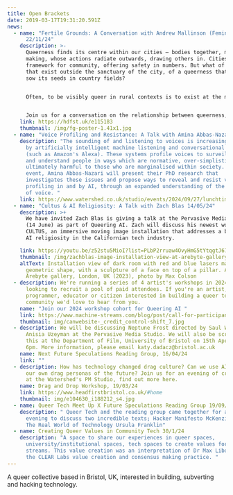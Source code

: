 ```yaml
---
title: Open Brackets
date: 2019-03-17T19:31:20.591Z
news:
  - name: "Fertile Grounds: A Conversation with Andrew Mallinson (Feminist Internet)
      22/11/24"
    description: >-
      Queerness finds its centre within our cities — bodies together, meeting,
      making, whose actions radiate outwards, drawing others in. Cities create a
      framework for community, offering safety in numbers. But what of bodies
      that exist outside the sanctuary of the city, of a queerness that tries to
      sow its seeds in country fields?


      Often, to be visibly queer in rural contexts is to exist at the margin — hyper-visible. The rural has its own centre, a rigid orthodoxy that rarely offers itself as fertile grounds for queerness. For many queer people in these communities, the screen becomes a means of escape, creating portals to our cities. Yet technology is more than a pathfinder; it offers the means of rendering the body anew, forming communities in virtual paradises.


      Join us for a conversation on the relationship between queerness, the rural, and technology, hosted by Feminist Internet co-founder Andrew Mallinson. By looking to technology as a way of building bridges, we will question how we can de-centre queerness from our cities. Can we envision a model of queerness that thrives in the countryside? What might a rural framework for queerness look like?
    link: https://hdfst.uk/e115183
    thumbnail: /img/fg-poster-1.41x1.jpg
  - name: "Voice Profiling and Resistance: A Talk with Amina Abbas-Nazari 27/09/24"
    description: "The sounding of and listening to voices is increasingly mediated
      by artificially intelligent machine listening and conversational systems
      (such as Amazon's Alexa). These systems profile voices to surveil, analyse
      and understand people in ways which are normative, over-simplistic and
      ultimately harmful to those who are marginalised within society. In this
      event, Amina Abbas-Nazari will present their PhD research that
      investigates these issues and propose ways to reveal and resist voice
      profiling in and by AI, through an expanded understanding of the sounding
      of voice. "
    link: https://www.watershed.co.uk/studio/events/2024/09/27/lunchtime-talk-queering-ai-voice-profiling-and-resistance
  - name: "Cultus & AI Religiosity: A Talk with Zach Blas 14/05/24"
    description: >+
      We have invited Zach Blas is giving a talk at the Pervasive Media Studio
      (14 June) as part of Queering AI. Zach will discuss his newest work
      CULTUS, an immersive moving image installation that addresses a burgeoning
      AI religiosity in the Californian tech industry.

    link: https://youtu.be/z52stu5MioI?list=PLbP2rruaw4OvyHmG5tYtqgtJ67xIJ5rOf
    thumbnail: /img/zachblas-image-installation-view-at-arebyte-gallery-london-uk-2023-photo-by-max-colson.jpg
    altText: Installation view of dark room with red and blue lasers making up a
      geometric shape, with a sculpture of a face on top of a pillar. At the
      Arebyte gallery, London, UK (2023), photo by Max Colson
  - description: We're running a series of 4 artist's workshops in 2024 and are
      looking to recruit a pool of paid attendees. If you're an artist,
      programmer, educator or citizen interested in building a queer tech
      community we'd love to hear from you.
    name: "Join our 2024 workshop cohort for Queering AI "
    link: https://www.machine-streams.com/blog/post/call-for-participants-queering-ai-workshop-series/
    thumbnail: img/canwebsite-_credit_control-shift_7.jpg
  - description: We will be discussing Neptune Frost directed by Saul Williams and
      Anisia Uzeyman at the Pervasive Media Studio. We will also be screening
      this at the Department of Film, University of Bristol on 15th April at
      6pm. More information, please email katy.dadacz@bristol.ac.uk
    name: Next Future Speculations Reading Group, 16/04/24
    link: ""
  - description: How has technology changed drag culture? Can we use AI to invent
      our own drag personas of the future? Join us for an evening of creativity
      at the Watershed's PM Studio, find out more here.
    name: Drag and Drop Workshop, 19/03/24
    link: https://www.headfirstbristol.co.uk/#home
    thumbnail: img/e104630_i188212_s4.jpg
  - name: Queer Tech Meet Up X Future Speculations Reading Group 19/09/23
    description: " Queer Tech and the reading group came together for a lovely
      evening to discuss two incredible texts; Hacker Manifesto McKenzie Wark &
      The Real World of Technology Ursula Franklin"
  - name: Creating Queer Values in Community Tech 30/1/24
    description: "A space to share our experiences in queer spaces,
      university/institutional spaces, tech spaces to create values for machine
      streams. This value creation was an interpretation of Dr Max Liboiron and
      the CLEAR Labs value creation and consensus making practice. "
---
```

A queer collective based in Bristol, UK, interested in building, subverting and hacking technology.

